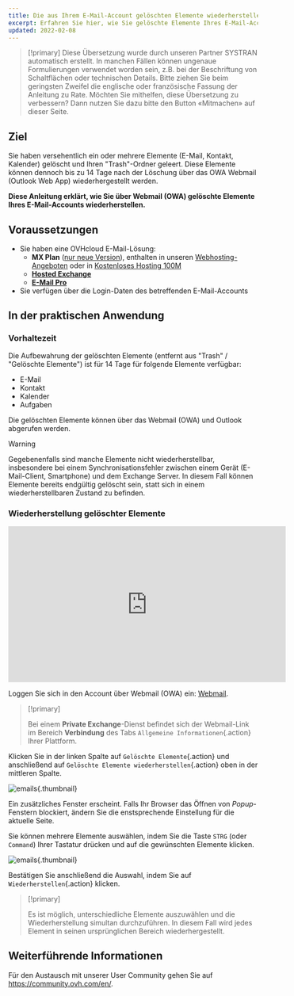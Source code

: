 ```yaml
---
title: Die aus Ihrem E-Mail-Account gelöschten Elemente wiederherstellen
excerpt: Erfahren Sie hier, wie Sie gelöschte Elemente Ihres E-Mail-Accounts über Webmail (OWA) wiederherstellen
updated: 2022-02-08
---
```


> [!primary]
> Diese Übersetzung wurde durch unseren Partner SYSTRAN automatisch erstellt. In manchen Fällen können ungenaue Formulierungen verwendet worden sein, z.B. bei der Beschriftung von Schaltflächen oder technischen Details. Bitte ziehen Sie beim geringsten Zweifel die englische oder französische Fassung der Anleitung zu Rate. Möchten Sie mithelfen, diese Übersetzung zu verbessern? Dann nutzen Sie dazu bitte den Button «Mitmachen» auf dieser Seite.
>

 
## Ziel

Sie haben versehentlich ein oder mehrere Elemente (E-Mail, Kontakt, Kalender) gelöscht und Ihren "Trash"-Ordner geleert. Diese Elemente können dennoch bis zu 14 Tage nach der Löschung über das OWA Webmail (Outlook Web App) wiederhergestellt werden.

**Diese Anleitung erklärt, wie Sie über Webmail (OWA) gelöschte Elemente Ihres E-Mail-Accounts wiederherstellen.**
 
## Voraussetzungen
 
- Sie haben eine OVHcloud E-Mail-Lösung:
    - **MX Plan** ([nur neue Version](/pages/web_cloud/email_and_collaborative_solutions/mx_plan/email_generalities)), enthalten in unseren [Webhosting-Angeboten](/links/web/hosting) oder in [Kostenloses Hosting 100M](/links/web/domains-free-hosting)
    - [**Hosted Exchange**](/links/web/emails-hosted-exchange)
    - [**E-Mail Pro**](/links/web/email-pro)
- Sie verfügen über die Login-Daten des betreffenden E-Mail-Accounts

## In der praktischen Anwendung

### Vorhaltezeit

Die Aufbewahrung der gelöschten Elemente (entfernt aus "Trash" / "Gelöschte Elemente") ist für 14 Tage für folgende Elemente verfügbar:

- E-Mail
- Kontakt
- Kalender 
- Aufgaben

Die gelöschten Elemente können über das Webmail (OWA) und Outlook abgerufen werden.

> [!warning]
>
> Gegebenenfalls sind manche Elemente nicht wiederherstellbar, insbesondere bei einem Synchronisationsfehler zwischen einem Gerät (E-Mail-Client, Smartphone) und dem Exchange Server. In diesem Fall können Elemente bereits endgültig gelöscht sein, statt sich in einem wiederherstellbaren Zustand zu befinden.
>

### Wiederherstellung gelöschter Elemente

<iframe class="video" width="560" height="315" src="https://www.youtube-nocookie.com/embed/msmUN7cLSNI?start=117" title="YouTube Video Player" frameborder="0" allow="accelerometer; autoplay; clipboard-write; encrypted-media; gyroscope; picture-in-picture" allowfullscreen></iframe>

Loggen Sie sich in den Account über Webmail (OWA) ein: [Webmail](/links/web/email).

> [!primary]
>
> Bei einem **Private Exchange**-Dienst befindet sich der Webmail-Link im Bereich **Verbindung** des Tabs `Allgemeine Informationen`{.action} Ihrer Plattform.

Klicken Sie in der linken Spalte auf `Gelöschte Elemente`{.action} und anschließend auf `Gelöschte Elemente wiederherstellen`{.action} oben in der mittleren Spalte.

![emails](images/3582.png){.thumbnail}

Ein zusätzliches Fenster erscheint. Falls Ihr Browser das Öffnen von *Popup*-Fenstern blockiert, ändern Sie die enstsprechende Einstellung für die aktuelle Seite.

Sie können mehrere Elemente auswählen, indem Sie die Taste `STRG` (oder `Command`) Ihrer Tastatur drücken und auf die gewünschten Elemente klicken.

![emails](images/3584.png){.thumbnail}

Bestätigen Sie anschließend die Auswahl, indem Sie auf `Wiederherstellen`{.action} klicken.

> [!primary]
>
> Es ist möglich, unterschiedliche Elemente auszuwählen und die Wiederherstellung simultan durchzuführen. In diesem Fall wird jedes Element in seinen ursprünglichen Bereich wiederhergestellt.
> 

## Weiterführende Informationen
 
Für den Austausch mit unserer User Community gehen Sie auf <https://community.ovh.com/en/>.
